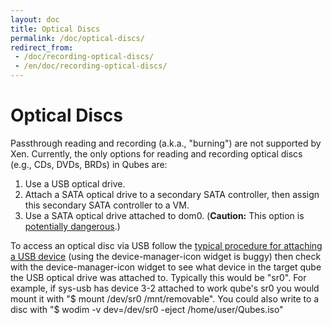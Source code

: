 ```yaml
---
layout: doc
title: Optical Discs
permalink: /doc/optical-discs/
redirect_from:
 - /doc/recording-optical-discs/
 - /en/doc/recording-optical-discs/
---
```


Optical Discs
=============

Passthrough reading and recording (a.k.a., "burning") are not supported by Xen.
Currently, the only options for reading and recording optical discs (e.g., CDs, DVDs, BRDs) in Qubes are:

 1. Use a USB optical drive.
 2. Attach a SATA optical drive to a secondary SATA controller, then assign this secondary SATA controller to a VM.
 3. Use a SATA optical drive attached to dom0.
    (**Caution:** This option is [potentially dangerous](/doc/security-guidelines/#dom0-precautions).)

To access an optical disc via USB follow the [typical procedure for attaching a USB device](/doc/usb-devices/#with-the-command-line-tool) (using the device-manager-icon widget is buggy) then check with the device-manager-icon widget to see what device in the target qube the USB optical drive was attached to. Typically this would be "sr0". For example, if sys-usb has device 3-2 attached to work qube's sr0 you would mount it with "$ mount /dev/sr0 /mnt/removable". You could also write to a disc with "$ wodim -v dev=/dev/sr0 -eject /home/user/Qubes.iso"

